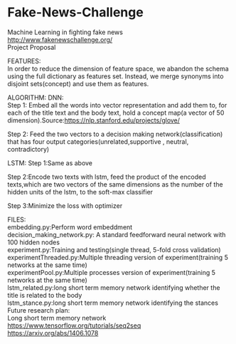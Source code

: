 # Fake-News-Challenge
Machine Learning in fighting fake news  
http://www.fakenewschallenge.org/   
Project Proposal  


FEATURES:  
In order to reduce the dimension of feature space, we abandon the schema using the full dictionary as features set. Instead, we merge synonyms into disjoint sets(concept) and use them as features.  


ALGORITHM: 
DNN:  
Step 1: Embed all the words into vector representation and add them to, for each of the title text and the body text, hold a concept map(a vector of 50 dimension).Source:https://nlp.stanford.edu/projects/glove/   

Step 2: Feed the two vectors to a decision making network(classification) that has four output categories(unrelated,supportive , neutral, contradictory)  
  
LSTM:
Step 1:Same as above  

Step 2:Encode two texts with lstm, feed the product of the encoded texts,which are two vectors of the same dimensions as the number of the hidden units of the lstm, to the soft-max classifier  

Step 3:Minimize the loss with optimizer  

FILES:  
embedding.py:Perform word embeddment  
decision_making_network.py: A standard feedforward neural network with 100 hidden nodes  
experiment.py:Training and testing(single thread, 5-fold cross validation)  
experimentThreaded.py:Multiple threading version of experiment(training 5 networks at the same time)  
experimentPool.py:Multiple processes version of experiment(training 5 networks at the same time)  
lstm_related.py:long short term memory network identifying whether the title is related to the body  
lstm_stance.py:long short term memory network identifying the stances  
Future research plan:  
Long short term memory network  
https://www.tensorflow.org/tutorials/seq2seq  
https://arxiv.org/abs/1406.1078

